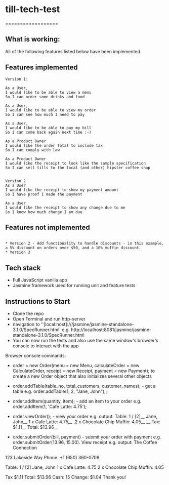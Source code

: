 # till-tech-test
==================

What is working:
-------
All of the following features listed below have been implemented.

Features implemented
-------
```
Version 1:

As a User,
I would like to be able to view a menu
So I can order some drinks and food

As a User,
I would like to be able to view my order
So I can see how much I need to pay

As a User,
I would like to be able to pay my bill
So I can come back again next time :-)

As a Product Owner
I would like the order total to include tax
So I can comply with law

As a Product Owner
I would like the receipt to look like the sample specification
So I can sell tills to the local (and other) hipster coffee shop


Version 2
As a User
I would like the receipt to show my payment amount
So I have proof I made the payment

As a User
I would like the receipt to show any change due to me
So I know how much change I am due

```

Features not implemented
-------
```

* Version 2 - Add functionality to handle discounts - in this example, a 5% discount on orders over $50, and a 10% muffin discount.
* Version 3

```

Tech stack
-------
* Full JavaScript vanilla app
* Jasmine framework used for running unit and feature tests


Instructions to Start
-------
* Clone the repo
* Open Terminal and run http-server
* navigation to ''[local:host]:///jasmine/jasmine-standalone-3.1.0/SpecRunner.html' e.g. http://localhost:8081/jasmine/jasmine-standalone-3.1.0/SpecRunner.html
* You can now run the tests and also use the same window's browser's console to interact with the app

Browser console commands:
* order = new Order(menu = new Menu, calculateOrder = new CalculateOrder, receipt = new Receipt, payment = new Payment);
to create a new Order object that also initializes several other objects
* order.addTable(table_no, total_customers, customer_names); - get a table e.g. order.addTable(1, 2, "Jane, John");;
* order.addItem(quantity, item); - add an item to your order e.g. order.addItem(1, 'Cafe Latte: 4.75');
* order.viewOrder(); - view your order e.g. output:
Table: 1 / [2]__
Jane, John__
1 x Cafe Latte: 4.75__
,2 x Chocolate Chip Muffin: 4.05__
__
Tax: $1.11__
Total: $13.96__

* order.submitOrder(bill, payment) - submit your order with payment e.g. order.submitOrder(13.96, 15.00). View receipt e.g. output:
The Coffee Connection

123 Lakeside Way
Phone: +1 (650) 360-0708

Table: 1 / [2]
Jane, John
1 x Cafe Latte: 4.75
2 x Chocolate Chip Muffin: 4.05

Tax $1.11
Total: $13.96
Cash: 15
Change: $1.04
Thank you!
